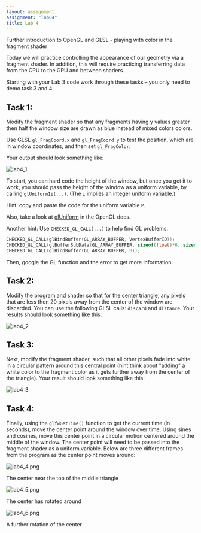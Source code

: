 ```yaml
---
layout: assignment
assignment: "lab04"
title: Lab 4
---
```


Further introduction to OpenGL and GLSL - playing with color in the fragment shader

Today we will practice controlling the appearance of our geometry via a fragment
shader. In addition, this will require practicing transferring data from the CPU to the
GPU and between shaders.

Starting with your Lab 3 code work through these tasks – you only need to demo task 3
and 4.



## Task 1:

Modify the fragment shader so that any fragments having y values greater then half the window size
are drawn as blue instead of mixed colors colors.

Use GLSL `gl_FragCoord.x` and `gl_FragCoord.y` to test the position,
which are in window coordinates, and then set `gl_FragColor`.

Your output should look something like:

![lab4_1](lab4_1.png)

To start, you can hard code the height of the window, but once you get it to work, you
should pass the height of the window as a uniform variable, by calling `glUniform1i(...)`.
(The `i` implies an integer uniform variable.)

Hint: copy and paste the code for the uniform variable `P`.

Also, take a look at [glUniform](https://www.opengl.org/sdk/docs/man/html/glUniform.xhtml) in the OpenGL docs.

Another hint: Use `CHECKED_GL_CALL(...)` to help find GL problems.

```cpp
CHECKED_GL_CALL(glBindBuffer(GL_ARRAY_BUFFER, VertexBufferID));
CHECKED_GL_CALL(glBufferSubData(GL_ARRAY_BUFFER, sizeof(float)*6, sizeof(float)*2, newPt));
CHECKED_GL_CALL(glBindBuffer(GL_ARRAY_BUFFER, 0));
```

Then, google the GL function and the error to get more information.



## Task 2:

Modify the program and shader so that for the center triangle,
any pixels that are less then 20 pixels away from the center of the window are discarded.
You can use the following GLSL calls: `discard` and `distance`.
Your results should look something like this:


![lab4_2](lab4_2.png)


## Task 3:

Next, modify the fragment shader, such that all other pixels fade into white in a circular
pattern around this central point (hint think about "adding" a white color to the
fragment color as it gets further away from the center of the triangle). Your result
should look something like this:


![lab4_3](lab4_3.png)


## Task 4:

Finally, using the `glfwGetTime()` function to get the current time (in seconds),
move the center point around the window over time.
Using sines and cosines, move this center point in a circular motion centered around the middle of the window.
The center point will need to be passed into the fragment shader as a uniform variable.
Below are three different frames from the program as the center point moves around:

<div class="row">
  <div class="col-sm-4">
    <img src="lab4_4.png" alt="lab4_4.png" class="img-thumbnail" />
    <p>
      The center near the top of the middle triangle
    </p>
  </div>
  <div class="col-sm-4">
    <img src="lab4_5.png" alt="lab4_5.png" class="img-thumbnail" />
    <p>
      The center has rotated around
    </p>
  </div>
  <div class="col-sm-4">
    <img src="lab4_6.png" alt="lab4_6.png" class="img-thumbnail" />
    <p>
      A further rotation of the center
    </p>
  </div>
</div>



